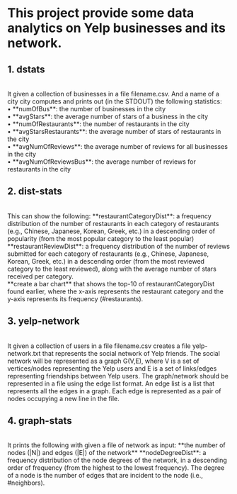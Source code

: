 # This project provide some data analytics on Yelp businesses and its network.

## 1. dstats
<br>
It given a collection of businesses in a file filename.csv.
And a name of a city city computes and prints out (in the STDOUT) the following statistics:
<br>• **numOfBus**: the number of businesses in the city
<br>• **avgStars**: the average number of stars of a business in the city
<br>• **numOfRestaurants**: the number of restaurants in the city
<br>• **avgStarsRestaurants**: the average number of stars of restaurants in the city
<br>• **avgNumOfReviews**: the average number of reviews for all businesses in the city
<br>• **avgNumOfReviewsBus**: the average number of reviews for restaurants in the city

## 2. dist-stats
<br>
This can show the following:
**restaurantCategoryDist**: a frequency distribution of the number of restaurants in each category of restaurants (e.g., Chinese, Japanese, Korean, Greek, etc.) in a descending order of popularity (from the most popular category to the least popular) <br>
**restaurantReviewDist**: a frequency distribution of the number of reviews submitted for each category of restaurants (e.g., Chinese, Japanese, Korean, Greek, etc.) in a descending order (from the most reviewed category to the least reviewed), along with the average number of stars received per category. <br>
**create a bar chart** that shows the top-10 of restaurantCategoryDist found earlier, where the x-axis represents the restaurant category and the y-axis represents its frequency (#restaurants).

## 3. yelp-network
<br>
It given a collection of users in a file filename.csv creates a file yelp-network.txt that represents the social network of Yelp friends. The social network will be represented as a graph G(V,E), where V is a set of vertices/nodes representing the Yelp users and E is a set of links/edges representing friendships between Yelp users. The graph/network should be represented in a file using the edge list format. An edge list is a list that represents all the edges in a graph. Each edge is represented as a pair of nodes occupying a new line in the file.

## 4. graph-stats
<br>
It prints the following with given a file of network as input:
**the number of nodes (|N|) and edges (|E|) of the network**
**nodeDegreeDist**: a frequency distribution of the node degrees of the network, in a descending order of frequency (from the highest to the lowest frequency). The degree of a node is the number of edges that are incident to the node (i.e., #neighbors). 
